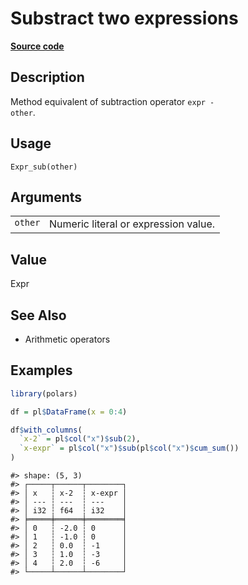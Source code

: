 

# Substract two expressions

[**Source code**](https://github.com/pola-rs/r-polars/tree/8dac37e8bf89bcd080a13d0ed20dd1dc2bee615f/R/expr__expr.R#L312)

## Description

Method equivalent of subtraction operator <code>expr - other</code>.

## Usage

<pre><code class='language-R'>Expr_sub(other)
</code></pre>

## Arguments

<table>
<tr>
<td style="white-space: nowrap; font-family: monospace; vertical-align: top">
<code id="other">other</code>
</td>
<td>
Numeric literal or expression value.
</td>
</tr>
</table>

## Value

Expr

## See Also

<ul>
<li>

Arithmetic operators

</li>
</ul>

## Examples

``` r
library(polars)

df = pl$DataFrame(x = 0:4)

df$with_columns(
  `x-2` = pl$col("x")$sub(2),
  `x-expr` = pl$col("x")$sub(pl$col("x")$cum_sum())
)
```

    #> shape: (5, 3)
    #> ┌─────┬──────┬────────┐
    #> │ x   ┆ x-2  ┆ x-expr │
    #> │ --- ┆ ---  ┆ ---    │
    #> │ i32 ┆ f64  ┆ i32    │
    #> ╞═════╪══════╪════════╡
    #> │ 0   ┆ -2.0 ┆ 0      │
    #> │ 1   ┆ -1.0 ┆ 0      │
    #> │ 2   ┆ 0.0  ┆ -1     │
    #> │ 3   ┆ 1.0  ┆ -3     │
    #> │ 4   ┆ 2.0  ┆ -6     │
    #> └─────┴──────┴────────┘
